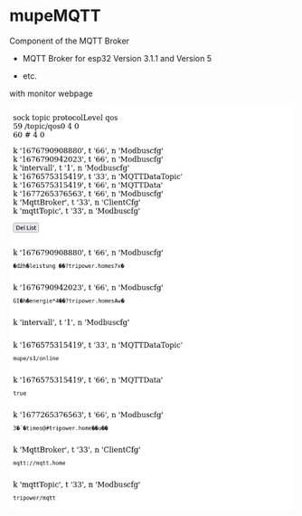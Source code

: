 # mupeMQTT

Component of the MQTT Broker 

- MQTT Broker for esp32 Version 3.1.1 and Version 5 

- etc.

with monitor webpage

![bild](doc/webComp.png)